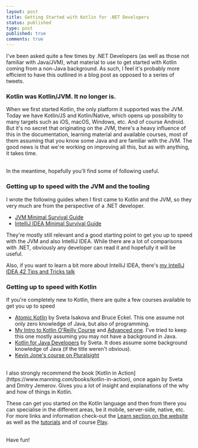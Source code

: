 ```yaml
---
layout: post
title: Getting Started with Kotlin for .NET Developers
status: published
type: post
published: true
comments: true   
---
```


I've been asked quite a few times by .NET Developers (as well as those not familiar with Java/JVM), what material to use to get started with Kotlin coming from a non-Java background. 
As such, I feel it's probably more efficient to have this outlined in a blog post as opposed to a series of tweets.

### Kotlin was Kotlin/JVM. It no longer is.

When we first started Kotlin, the only platform it supported was the JVM. Today we have Kotlin/JS and Kotlin/Native, which opens up possibility to many targets such as iOS, macOS, Windows, etc. And of course
Android. 
<br/>
But it's no secret that originating on the JVM, there's a heavy influence of this in the documentation, learning material and available courses, most of them assuming that you know some Java and are familiar with
the JVM. The good news is that we're working on improving all this, but as with anything, it takes time. 

<br/>
In the meantime, hopefully you'll find some of following useful. 

### Getting up to speed with the JVM and the tooling

I wrote the following guides when I first came to Kotlin and the JVM, so they very much are from the perspective of a .NET developer. 

* [JVM Minimal Survival Guide](https://hadihariri.com/2013/12/29/jvm-minimal-survival-guide-for-the-dotnet-developer/)
* [IntelliJ IDEA Minimal Survival Guide](https://hadihariri.com/2014/01/06/intellij-idea-minimal-survival-guide/)

They're mostly still relevant and a good starting point to get you up to speed with the JVM and also IntelliJ IDEA. While there are a lot of comparisons with .NET, obviously
any developer can read it and hopefully it will be useful. 

Also, if you want to learn a bit more about IntelliJ IDEA, there's [my IntelliJ IDEA 42 Tips and Tricks talk](https://www.youtube.com/watch?v=eq3KiAH4IBI)

### Getting up to speed with Kotlin

If you're completely new to Kotlin, there are quite a few courses available to get you up to speed

* [Atomic Kotlin](https://www.atomickotlin.com/atomickotlin/) by Sveta Isakova and Bruce Eckel. This one assume not only zero knowledge of Java, but also of programming. 
* [My Intro to Kotlin O'Reilly Course](http://shop.oreilly.com/product/0636920052982.do) and [Advanced one](http://shop.oreilly.com/product/0636920052999.do). I've tried to 
keep this one mostly assuming you may not have a background in Java.
* [Kotlin for Java Developers](https://www.coursera.org/learn/kotlin-for-java-developers) by Sveta. It does assume some background knowledge of Java (if the title weren't obvious).
* [Kevin Jone's course on Pluralsight](https://www.pluralsight.com/courses/kotlin-getting-started)

<br/>
I also strongly recommend the book [Kotlin in Action](https://www.manning.com/books/kotlin-in-action), once again by Sveta and Dmitry Jemerov. Gives you a lot of insight and explanations
of the why and how of things in Kotlin. 

These can get you started on the Kotlin language and then from there you can specialise in the different areas, be it mobile, server-side, native, etc. For more links 
and information check-out the [Learn section on the website](https://kotlinlang.org/docs/reference/) as well as the [tutorials](https://kotlinlang.org/docs/tutorials/) and 
of course [Play](https://play.kotlinlang.org). 

<br/>
Have fun!


